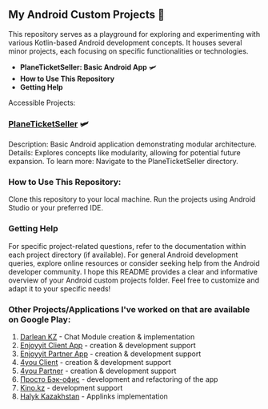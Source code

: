 ## My Android Custom Projects :otter:

This repository serves as a playground for exploring and experimenting with various Kotlin-based Android development concepts. It houses several minor projects, each focusing on specific functionalities or technologies.

* **PlaneTicketSeller: Basic Android App** :small_airplane:
* **How to Use This Repository**
* **Getting Help**


Accessible Projects:

### [PlaneTicketSeller](https://github.com/Farad2020/kotlin_android_customs/tree/main/PlaneTicketSeller) :small_airplane:
Description: Basic Android application demonstrating modular architecture.
Details: Explores concepts like modularity, allowing for potential future expansion.
To learn more: Navigate to the PlaneTicketSeller directory.

### How to Use This Repository:
Clone this repository to your local machine.
Run the projects using Android Studio or your preferred IDE.

### Getting Help
For specific project-related questions, refer to the documentation within each project directory (if available).
For general Android development queries, explore online resources or consider seeking help from the Android developer community.
I hope this README provides a clear and informative overview of your Android custom projects folder. Feel free to customize and adapt it to your specific needs!

### Other Projects/Applications I've worked on that are available on Google Play:
1. [Darlean KZ](https://play.google.com/store/apps/details?id=io.dar.qit.kz&hl=en_US) - Chat Module creation & implementation
2. [Enjoyyit Client App](https://play.google.com/store/apps/details?id=dev.rnm.enjoyyit_public&hl=ru&gl=US&pli=1) - creation & development support
3. [Enjoyyit Partner App](https://play.google.com/store/apps/details?id=dev.rnm.enjoyyit_partner&hl=en_US) - creation & development support
4. [4you Client](https://play.google.com/store/apps/details?id=dev.rnm.a4you) - creation & development support
5. [4you Partner](https://play.google.com/store/apps/details?id=dev.rnm.merchant_app&hl=ru&gl=US) - creation & development support
6. [Просто Бэк-офис](https://play.google.com/store/apps/details?id=pbo.kz.android_client_app&hl=en) - development and refactoring of the app
7. [Kino.kz](https://play.google.com/store/apps/details?id=kz.beemobile.kino&hl=ru&gl=US) - development support
8. [Halyk Kazakhstan](https://play.google.com/store/apps/details?id=kz.kkb.homebank&hl=en_US) - Applinks implementation
